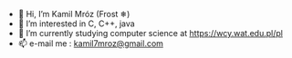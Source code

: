 - 👋 Hi, I’m Kamil Mróz (Frost ❄)
- 👀 I’m interested in C, C++, java 
- 🌱 I’m currently studying computer science at https://wcy.wat.edu.pl/pl
- 📫 e-mail me : kamil7mroz@gmail.com

<!---
Virtual0txt/Virtual0txt is a ✨ special ✨ repository because its `README.md` (this file) appears on your GitHub profile.
You can click the Preview link to take a look at your changes.
--->

